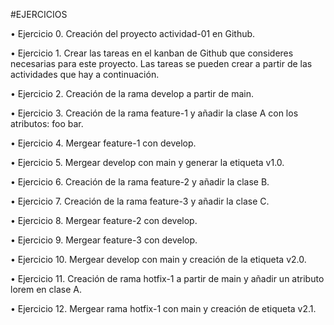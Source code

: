 #EJERCICIOS

• Ejercicio 0. Creación del proyecto actividad-01 en Github.

• Ejercicio 1. Crear las tareas en el kanban de Github que consideres necesarias para este
proyecto. Las tareas se pueden crear a partir de las actividades que hay a
continuación.

• Ejercicio 2. Creación de la rama develop a partir de main.

• Ejercicio 3. Creación de la rama feature-1 y añadir la clase A con los atributos: foo bar.

• Ejercicio 4. Mergear feature-1 con develop.

• Ejercicio 5. Mergear develop con main y generar la etiqueta v1.0.

• Ejercicio 6. Creación de la rama feature-2 y añadir la clase B.

• Ejercicio 7. Creación de la rama feature-3 y añadir la clase C.

• Ejercicio 8. Mergear feature-2 con develop.

• Ejercicio 9. Mergear feature-3 con develop.

• Ejercicio 10. Mergear develop con main y creación de la etiqueta v2.0.

• Ejercicio 11. Creación de rama hotfix-1 a partir de main y añadir un atributo lorem en
clase A.

• Ejercicio 12. Mergear rama hotfix-1 con main y creación de etiqueta v2.1.
